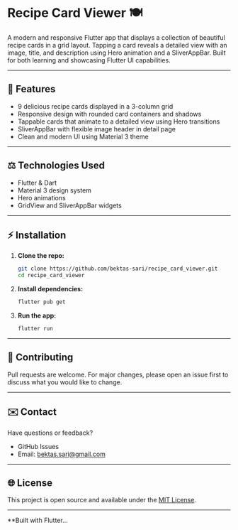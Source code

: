 # Recipe Card Viewer 🍽️

A modern and responsive Flutter app that displays a collection of beautiful recipe cards in a grid layout. 
Tapping a card reveals a detailed view with an image, title, and description using Hero animation and a SliverAppBar. 
Built for both learning and showcasing Flutter UI capabilities.

---

## 🚀 Features

- 9 delicious recipe cards displayed in a 3-column grid
- Responsive design with rounded card containers and shadows
- Tappable cards that animate to a detailed view using Hero transitions
- SliverAppBar with flexible image header in detail page
- Clean and modern UI using Material 3 theme

---

## ⚖️ Technologies Used

- Flutter & Dart
- Material 3 design system
- Hero animations
- GridView and SliverAppBar widgets

---

## ⚡ Installation

1. **Clone the repo:**
   ```bash
   git clone https://github.com/bektas-sari/recipe_card_viewer.git
   cd recipe_card_viewer
   ```

2. **Install dependencies:**
   ```bash
   flutter pub get
   ```

3. **Run the app:**
   ```bash
   flutter run
   ```

---

## 🙌 Contributing

Pull requests are welcome. For major changes, please open an issue first to discuss what you would like to change.

---

## ✉️ Contact

Have questions or feedback?
- GitHub Issues
- Email: bektas.sari@gmail.com

---

## 🌐 License

This project is open source and available under the [MIT License](LICENSE).

---

**Built with Flutter...
